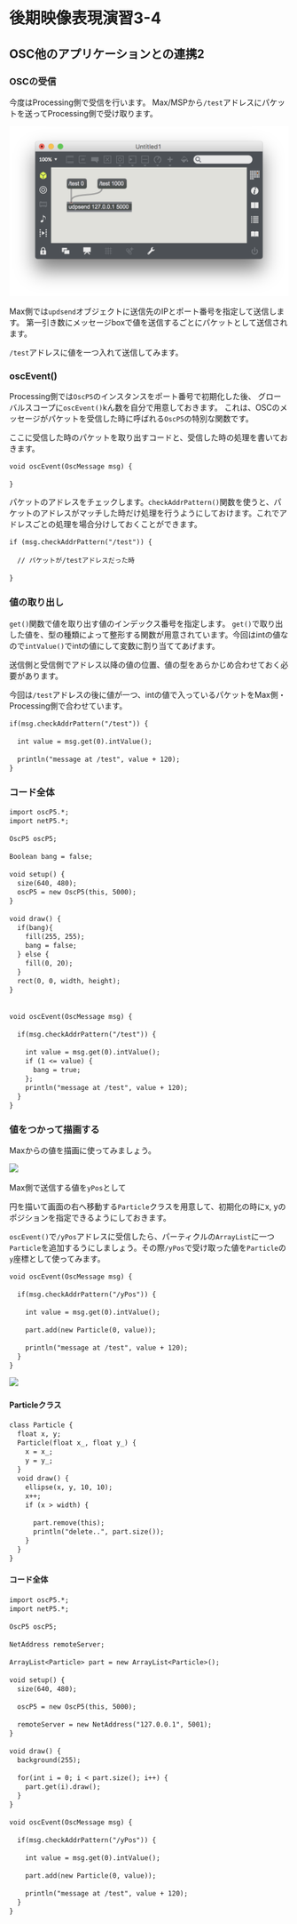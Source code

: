 # 後期映像表現演習3-4

## OSC他のアプリケーションとの連携2

### OSCの受信

今度はProcessing側で受信を行います。
Max/MSPから```/test```アドレスにパケットを送ってProcessing側で受け取ります。

![](図版/max_osc_send_2.png)

Max側では```updsend```オブジェクトに送信先のIPとポート番号を指定して送信します。
第一引き数にメッセージboxで値を送信するごとにパケットとして送信されます。

```/test```アドレスに値を一つ入れて送信してみます。


### oscEvent()


Processing側では```OscP5```のインスタンスをポート番号で初期化した後、
グローバルスコープに```oscEvent()```kん数を自分で用意しておきます。
これは、OSCのメッセージがパケットを受信した時に呼ばれる```OscP5```の特別な関数です。

ここに受信した時のパケットを取り出すコードと、受信した時の処理を書いておきます。

```
void oscEvent(OscMessage msg) {

}
```

パケットのアドレスをチェックします。```checkAddrPattern()```関数を使うと、パケットのアドレスがマッチした時だけ処理を行うようにしておけます。これでアドレスごとの処理を場合分けしておくことができます。

```
if (msg.checkAddrPattern("/test")) {

  // パケットが/testアドレスだった時

}
```

### 値の取り出し

```get()```関数で値を取り出す値のインデックス番号を指定します。
```get()```で取り出した値を、型の種類によって整形する関数が用意されています。今回はintの値なので```intValue()```でintの値にして変数に割り当ててあげます。

送信側と受信側でアドレス以降の値の位置、値の型をあらかじめ合わせておく必要があります。

今回は```/test```アドレスの後に値が一つ、intの値で入っているパケットをMax側・Processing側で合わせています。

```
if(msg.checkAddrPattern("/test")) {

  int value = msg.get(0).intValue(); 

  println("message at /test", value + 120);
}

```

### コード全体

```
import oscP5.*;
import netP5.*;

OscP5 oscP5;

Boolean bang = false;

void setup() {
  size(640, 480);
  oscP5 = new OscP5(this, 5000);
}

void draw() {
  if(bang){
    fill(255, 255);
    bang = false;
  } else {
    fill(0, 20);
  }
  rect(0, 0, width, height);
}


void oscEvent(OscMessage msg) {

  if(msg.checkAddrPattern("/test")) {

    int value = msg.get(0).intValue(); 
    if (1 <= value) {
      bang = true;
    };
    println("message at /test", value + 120);
  }
}
```




### 値をつかって描画する

Maxからの値を描画に使ってみましょう。

![](図版/max_osc_send_1.png)

Max側で送信する値を```yPos```として

円を描いて画面の右へ移動する```Particle```クラスを用意して、初期化の時にx, yのポジションを指定できるようにしておきます。

```oscEvent()```で```/yPos```アドレスに受信したら、パーティクルの```ArrayList```に一つ```Particle```を追加するうにしましょう。その際```/yPos```で受け取った値を```Particle```の```y```座標として使ってみます。


```
void oscEvent(OscMessage msg) {

  if(msg.checkAddrPattern("/yPos")) {

    int value = msg.get(0).intValue(); 
    
    part.add(new Particle(0, value));
    
    println("message at /test", value + 120);
  }
}
```


![](図版/test_osc_y_pos.png)


#### Particleクラス

```
class Particle {
  float x, y;
  Particle(float x_, float y_) {
    x = x_;
    y = y_;
  }
  void draw() {
    ellipse(x, y, 10, 10);
    x++;
    if (x > width) {
      
      part.remove(this);
      println("delete..", part.size());
    }
  }
}
```


#### コード全体

```
import oscP5.*;
import netP5.*;

OscP5 oscP5;

NetAddress remoteServer;

ArrayList<Particle> part = new ArrayList<Particle>();

void setup() {
  size(640, 480);
  
  oscP5 = new OscP5(this, 5000);

  remoteServer = new NetAddress("127.0.0.1", 5001);
}

void draw() {
  background(255);
  
  for(int i = 0; i < part.size(); i++) {
    part.get(i).draw();
  }
}

void oscEvent(OscMessage msg) {

  if(msg.checkAddrPattern("/yPos")) {

    int value = msg.get(0).intValue(); 
    
    part.add(new Particle(0, value));
    
    println("message at /test", value + 120);
  }
}
```
